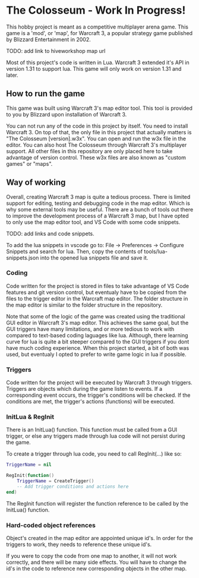 # The Colosseum - Work In Progress!

This hobby project is meant as a competitive multiplayer arena game. This game is a 'mod', or 'map', for Warcraft 3, a popular strategy game published by Blizzard Entertainment in 2002.

TODO: add link to hiveworkshop map url

Most of this project's code is written in Lua. Warcraft 3 extended it's API in version 1.31 to support lua. This game will only work on version 1.31 and later.

## How to run the game

This game was built using Warcraft 3's map editor tool. This tool is provided to you by Blizzard upon installation of Warcraft 3.

You can not run any of the code in this project by itself. You need to install Warcraft 3. On top of that, the only file in this project that actually matters is "The Colosseum \[version\].w3x". You can open and run the w3x file in the editor. You can also host The Colosseum through Warcraft 3's multiplayer support. All other files in this repository are only placed here to take advantage of version control. These w3x files are also known as "custom games" or "maps".

## Way of working

Overall, creating Warcraft 3 map is quite a tedious process. There is limited support for editing, testing and debugging code in the map editor. Which is why some external tools may be useful. There are a bunch of tools out there to improve the development process of a Warcraft 3 map, but I have opted to only use the map editor tool, and VS Code with some code snippets.

TODO: add links and code snippets.

To add the lua snippets in vscode go to: File -> Preferences -> Configure Snippets and search for lua. Then, copy the contents of tools/lua-snippets.json into the opened lua snippets file and save it.

### Coding
Code written for the project is stored in files to take advantage of VS Code features and git version control, but eventualy have to be copied from the files to the trigger editor in the Warcraft map editor. The folder structure in the map editor is similar to the folder structure in the repository.

Note that some of the logic of the game was created using the traditional GUI editor in Warcraft 3's map editor. This achieves the same goal, but the GUI triggers have many limitations, and or more tedious to work with compared to text-based coding laguages like lua. Although, there learning curve for lua is quite a bit steeper compared to the GUI triggers if you dont have much coding experience. When this project started, a bit of both was used, but eventualy I opted to prefer to write game logic in lua if possible.

### Triggers
Code written for the project will be executed by Warcraft 3 through triggers. Triggers are objects which during the game listen to events. If a corresponding event occurs, the trigger's conditions will be checked. If the conditions are met, the trigger's actions (functions) will be executed.

### InitLua & RegInit
There is an InitLua() function. This function must be called from a GUI trigger, or else any triggers made through lua code will not persist during the game.

To create a trigger through lua code, you need to call RegInit(...) like so:

``` lua
TriggerName = nil

RegInit(function()
    TriggerName = CreateTrigger()
    -- Add trigger conditions and actions here
end)
```

The RegInit function will register the function reference to be called by the InitLua() function.

### Hard-coded object references
Object's created in the map editor are appointed unique id's. In order for the triggers to work, they needs to reference these unique id's.

If you were to copy the code from one map to another, it will not work correctly, and there will be many side effects. You will have to change the id's in the code to reference new corresponding objects in the other map.